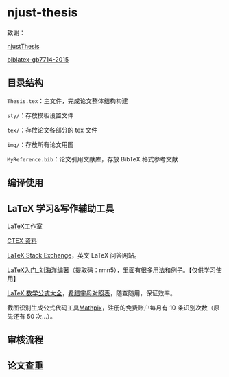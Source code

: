 # njust-thesis

致谢：

[njustThesis](https://github.com/jiec827/njustThesis)

[biblatex-gb7714-2015](https://github.com/hushidong/biblatex-gb7714-2015)

## 目录结构

`Thesis.tex`：主文件，完成论文整体结构构建

`sty/`：存放模板设置文件

`tex/`：存放论文各部分的 tex 文件

`img/`：存放所有论文用图

`MyReference.bib`：论文引用文献库，存放 BibTeX 格式参考文献

## 编译使用



## LaTeX 学习&写作辅助工具

[LaTeX工作室](http://www.latexstudio.net/)

[CTEX 资料](http://www.ctex.org/)

[LaTeX Stack Exchange](https://tex.stackexchange.com/)，英文 LaTeX 问答网站。

[LaTeX入门_刘海洋编著](https://pan.baidu.com/s/1t8BsOMPeVALQ9_lZmc3KVg)（提取码：rmn5），里面有很多用法和例子。【仅供学习使用】

[LaTeX 数学公式大全](https://www.luogu.com.cn/blog/IowaBattleship/latex-gong-shi-tai-quan)，[希腊字母对照表](https://blog.csdn.net/lanchunhui/article/details/49819445?spm=1001.2101.3001.6650.2&utm_medium=distribute.pc_relevant.none-task-blog-2%7Edefault%7ECTRLIST%7Edefault-2-49819445-blog-119324338.pc_relevant_aa&depth_1-utm_source=distribute.pc_relevant.none-task-blog-2%7Edefault%7ECTRLIST%7Edefault-2-49819445-blog-119324338.pc_relevant_aa&utm_relevant_index=5)，随查随用，保证效率。

截图识别生成公式代码工具[Mathpix](https://mathpix.com/)，注册的免费账户每月有 10 条识别次数（原先还有 50 次…）。

## 审核流程



## 论文查重